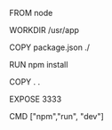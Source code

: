 <!-- inicializar -->
<!--
  sudo systemctl start docker
  docker start

 -->

<!-- Crie um arquivo chamado "Dockerfile" -->


<!-- utilizar a imagem node -->
FROM node

<!-- diretório de trabalho onde vamos colocar as nossas informações  -->
WORKDIR /usr/app

<!-- copia o package.json para ./-->
COPY package.json ./

RUN npm install

<!-- depois de instalar as dependencias copia tudo para a pasta raiz -->
COPY . .

<!-- expose na porta que estamos utilizando no nosso container -->
EXPOSE 3333

CMD ["npm","run", "dev"]




<!--
  <SCRIPTS>
  docker build -t nome_da_imagem_que_quer_criar onde_esta_o_arquivo_dockerfile
  docker build -t quandolanca .
  docker run -p 3333:3333 quandolanca
-->


<!--
  INICIAR O DOCKER
  sudo systemctl start docker

 -->


<!--
docker ps -a: lista todos os containers instalados
docker stop nome_container: parar container
docker start nome_container: iniciar container
docker container rm nome_container: deletar
docker rmi come_container : deletar

docker exec -it name_container bash: habilitar escrever comandos
psql -U root: para logar no postgress com o nome de usuário

\l: lista as bases de dados criadas
\C nome_database: selecionar a base de dados

*baixar imagem para depois criar o conteiner
docker pull postgress

docker run --name pg -e POSTGRES_USER=root -e POSTGRES_PASSWORD=root -p 5432:5432 -d postgres

--name: define o nome do container
-e:define variáveis de ambiente
-p: porta
-d: detatched, para rodar em background
e por fim a imagem que a gente vai utilizar no container


[
	psql
	-it bash

]




*se pacote nao estiver instaldo na maquina ele faz a instalação
docker run --name pg -e POSTGRES_USER=root -e POSTGRES_PASSWORD=root -p 5432:5432 -d postgres





*PRECISA DO POSTGRESS INSTALADO
npm install pg


 -->
